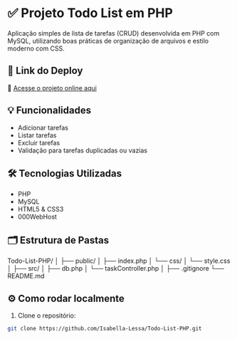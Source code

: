 # ✅ Projeto Todo List em PHP

Aplicação simples de lista de tarefas (CRUD) desenvolvida em PHP com MySQL, utilizando boas práticas de organização de arquivos e estilo moderno com CSS.

## 🚀 Link do Deploy

🔗 [Acesse o projeto online aqui](https://isabella.000webhostapp.com)

## 💡 Funcionalidades

- Adicionar tarefas
- Listar tarefas
- Excluir tarefas
- Validação para tarefas duplicadas ou vazias

## 🛠️ Tecnologias Utilizadas

- PHP
- MySQL
- HTML5 & CSS3
- 000WebHost

## 🗂️ Estrutura de Pastas

Todo-List-PHP/
│
├── public/
│ ├── index.php
│ └── css/
│ └── style.css
│
├── src/
│ ├── db.php
│ └── taskController.php
│
├── .gitignore
└── README.md

## ⚙️ Como rodar localmente

1. Clone o repositório:

```bash
git clone https://github.com/Isabella-Lessa/Todo-List-PHP.git
```
